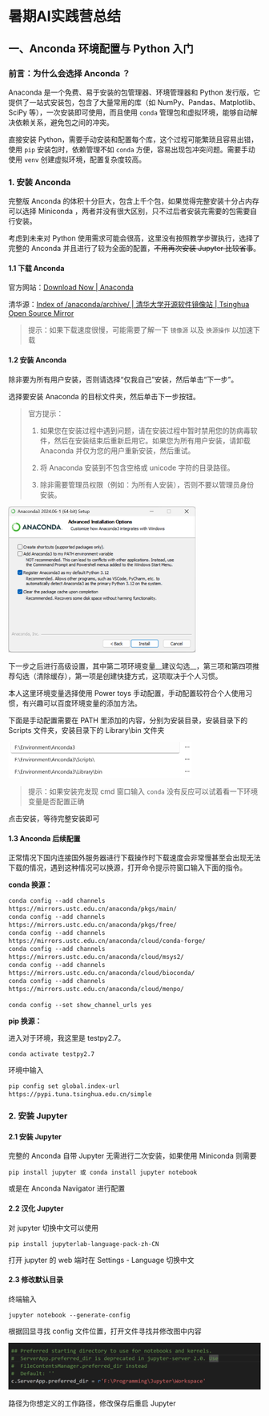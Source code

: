 # 暑期AI实践营总结
## 一、Anconda 环境配置与 Python 入门

### 前言：为什么会选择 Anconda ？

Anaconda 是一个免费、易于安装的包管理器、环境管理器和 Python 发行版，它提供了一站式安装包，包含了大量常用的库（如 NumPy、Pandas、Matplotlib、SciPy 等），一次安装即可使用，而且使用 `conda` 管理包和虚拟环境，能够自动解决依赖关系，避免包之间的冲突。

直接安装 Python，需要手动安装和配置每个库，这个过程可能繁琐且容易出错，使用 `pip` 安装包时，依赖管理不如 `conda` 方便，容易出现包冲突问题。需要手动使用 `venv` 创建虚拟环境，配置复杂度较高。

### 1. 安装 Anconda

完整版 Anconda 的体积十分巨大，包含上千个包，如果觉得完整安装十分占内存可以选择 Miniconda ，两者并没有很大区别，只不过后者安装完需要的包需要自行安装。

考虑到未来对 Python 使用需求可能会很高，这里没有按照教学步骤执行，选择了完整的 Anconda 并且进行了较为全面的配置，~~不用再次安装 Jupyter 比较省事~~。

#### 1.1 下载 Anconda

官方网站：[Download Now | Anaconda](https://www.anaconda.com/download/success)

清华源：[Index of /anaconda/archive/ | 清华大学开源软件镜像站 | Tsinghua Open Source Mirror](https://mirrors.tuna.tsinghua.edu.cn/anaconda/archive/)

> 提示：如果下载速度很慢，可能需要了解一下 `镜像源` 以及 `换源操作` 以加速下载

#### 1.2 安装 Anconda

除非要为所有用户安装，否则请选择“仅我自己”安装，然后单击“下一步”。

选择要安装 Anaconda 的目标文件夹，然后单击下一步按钮。

> 官方提示：
>
> 1. 如果您在安装过程中遇到问题，请在安装过程中暂时禁用您的防病毒软件，然后在安装结束后重新启用它。如果您为所有用户安装，请卸载 Anaconda 并仅为您的用户重新安装，然后重试。
>
> 2. 将 Anaconda 安装到不包含空格或 unicode 字符的目录路径。
> 3. 除非需要管理员权限（例如：为所有人安装），否则不要以管理员身份安装。

<img src="0001.png" alt="0001.png" style="zoom: 50%;" />

下一步之后进行高级设置，其中第二项环境变量__建议勾选__，第三项和第四项推荐勾选（清除缓存），第一项是创建快捷方式，这项取决于个人习惯。

本人这里环境变量选择使用 Power toys 手动配置，手动配置较符合个人使用习惯，有兴趣可以百度环境变量的添加方法。

下面是手动配置需要在 PATH 里添加的内容，分别为安装目录，安装目录下的 Scripts 文件夹，安装目录下的 Library\bin 文件夹

<img src="0002.png" alt="0002.png" style="zoom:50%;" />

> 提示：如果安装完发现 cmd 窗口输入 `conda` 没有反应可以试着看一下环境变量是否配置正确

点击安装，等待完整安装即可

#### 1.3 Anconda 后续配置

正常情况下国内连接国外服务器进行下载操作时下载速度会非常慢甚至会出现无法下载的情况，遇到这种情况可以换源，打开命令提示符窗口输入下面的指令。

__conda 换源：__

```shell
conda config --add channels https://mirrors.ustc.edu.cn/anaconda/pkgs/main/
conda config --add channels https://mirrors.ustc.edu.cn/anaconda/pkgs/free/
conda config --add channels https://mirrors.ustc.edu.cn/anaconda/cloud/conda-forge/
conda config --add channels https://mirrors.ustc.edu.cn/anaconda/cloud/msys2/
conda config --add channels https://mirrors.ustc.edu.cn/anaconda/cloud/bioconda/
conda config --add channels https://mirrors.ustc.edu.cn/anaconda/cloud/menpo/

conda config --set show_channel_urls yes
```

__pip 换源：__

进入对于环境，我这里是 testpy2.7。

```shell
conda activate testpy2.7
```

环境中输入

```shell
pip config set global.index-url https://pypi.tuna.tsinghua.edu.cn/simple
```

### 2. 安装 Jupyter

#### 2.1 安装 Jupyter

完整的 Anconda 自带 Jupyter 无需进行二次安装，如果使用 Miniconda 则需要

```shell
pip install jupyter 或 conda install jupyter notebook
```

或是在 Anconda Navigator 进行配置

#### 2.2 汉化 Jupyter

对 jupyter 切换中文可以使用

```shell
pip install jupyterlab-language-pack-zh-CN
```

打开 jupyter 的 web 端时在 Settings - Language 切换中文

#### 2.3 修改默认目录

终端输入

```shell
jupyter notebook --generate-config
```

根据回显寻找 config 文件位置，打开文件寻找并修改图中内容

<img src="0004.png" alt="0004.png" style="zoom:50%;" />

路径为你想定义的工作路径，修改保存后重启 Jupyter

